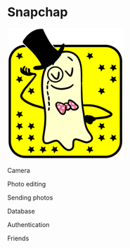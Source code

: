# Snapchap
![Snapchap doodle](/snapchap/www/img/snapchap-doodle300.png?raw=true "Profile view image")

Camera

Photo editing

Sending photos

Database

Authentication

Friends


